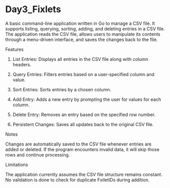 # Day3_Fixlets

A basic command-line application written in Go to manage a CSV file. It supports listing, querying, sorting, adding, and deleting entries in a CSV file. The application reads the CSV file, allows users to manipulate its contents through a menu-driven interface, and saves the changes back to the file.

Features

1. List Entries: Displays all entries in the CSV file along with column headers.

2. Query Entries: Filters entries based on a user-specified column and value.

3. Sort Entries: Sorts entries by a chosen column.

4. Add Entry: Adds a new entry by prompting the user for values for each column.

5. Delete Entry: Removes an entry based on the specified row number.

6. Persistent Changes: Saves all updates back to the original CSV file.

Notes

Changes are automatically saved to the CSV file whenever entries are added or deleted.
If the program encounters invalid data, it will skip those rows and continue processing.

Limitations

The application currently assumes the CSV file structure remains constant.
No validation is done to check for duplicate FxiletIDs during addition.
